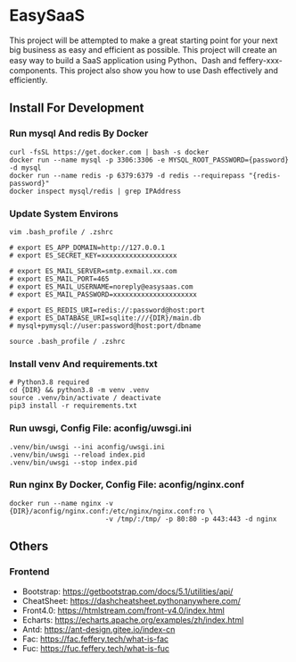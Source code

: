 # EasySaaS

This project will be attempted to make a great starting point for your next big business as easy and efficient as possible.
This project will create an easy way to build a SaaS application using Python、Dash and feffery-xxx-components.
This project also show you how to use Dash effectively and efficiently.

## Install For Development

### Run mysql And redis By Docker

```
curl -fsSL https://get.docker.com | bash -s docker
docker run --name mysql -p 3306:3306 -e MYSQL_ROOT_PASSWORD={password} -d mysql
docker run --name redis -p 6379:6379 -d redis --requirepass "{redis-password}"
docker inspect mysql/redis | grep IPAddress
```

### Update System Environs

```
vim .bash_profile / .zshrc

# export ES_APP_DOMAIN=http://127.0.0.1
# export ES_SECRET_KEY=xxxxxxxxxxxxxxxxxxx

# export ES_MAIL_SERVER=smtp.exmail.xx.com
# export ES_MAIL_PORT=465
# export ES_MAIL_USERNAME=noreply@easysaas.com
# export ES_MAIL_PASSWORD=xxxxxxxxxxxxxxxxxxxxx

# export ES_REDIS_URI=redis://:password@host:port
# export ES_DATABASE_URI=sqlite:///{DIR}/main.db
# mysql+pymysql://user:password@host:port/dbname

source .bash_profile / .zshrc
```

### Install venv And requirements.txt

```
# Python3.8 required
cd {DIR} && python3.8 -m venv .venv
source .venv/bin/activate / deactivate
pip3 install -r requirements.txt
```

### Run uwsgi, Config File: aconfig/uwsgi.ini

```
.venv/bin/uwsgi --ini aconfig/uwsgi.ini
.venv/bin/uwsgi --reload index.pid
.venv/bin/uwsgi --stop index.pid
```

### Run nginx By Docker, Config File: aconfig/nginx.conf

```
docker run --name nginx -v {DIR}/aconfig/nginx.conf:/etc/nginx/nginx.conf:ro \ 
                        -v /tmp/:/tmp/ -p 80:80 -p 443:443 -d nginx
```

## Others

### Frontend

- Bootstrap: https://getbootstrap.com/docs/5.1/utilities/api/
- CheatSheet: https://dashcheatsheet.pythonanywhere.com/
- Front4.0: https://htmlstream.com/front-v4.0/index.html
- Echarts: https://echarts.apache.org/examples/zh/index.html
- Antd: https://ant-design.gitee.io/index-cn
- Fac: https://fac.feffery.tech/what-is-fac
- Fuc: https://fuc.feffery.tech/what-is-fuc
